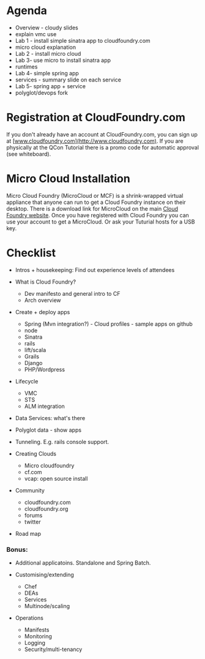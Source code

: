 # Agenda

* Overview - cloudy slides
* explain vmc use
* Lab 1 - install simple sinatra app to cloudfoundry.com
* micro cloud explanation
* Lab 2 - install micro cloud
* Lab 3- use micro to install sinatra app
* runtimes
* Lab 4- simple spring app
* services - summary slide on each service
* Lab 5- spring app + service
* polyglot/devops fork

# Registration at CloudFoundry.com

If you don't already have an account at CloudFoundry.com, you can sign
up at [www.cloudfoundry.com](http://www.cloudfoundry.com).  If you are
physically at the QCon Tutorial there is a promo code for automatic
approval (see whiteboard).

# Micro Cloud Installation

Micro Cloud Foundry (MicroCloud or MCF) is a shrink-wrapped virtual
appliance that anyone can run to get a Cloud Foundry instance on their
desktop.  There is a download link for MicroCloud on the main
[Cloud Foundry website](http://www.cloudfoundry.com).  Once you have
registered with Cloud Foundry you can use your account to get a
MicroCloud.  Or ask your Tuturial hosts for a USB key.

# Checklist

* Intros + housekeeping: Find out experience levels of attendees

* What is Cloud Foundry?
   * Dev manifesto and general intro to CF
   * Arch overview

* Create + deploy apps
    * Spring (Mvn integration?) - Cloud profiles - sample apps on github
    * node
    * Sinatra
    * rails
    * lift/scala
    * Grails
    * Django
    * PHP/Wordpress

* Lifecycle
   * VMC
   * STS
   * ALM integration

* Data Services: what's there

* Polyglot data - show apps

* Tunneling.  E.g. rails console support.

* Creating Clouds
    * Micro cloudfoundry
    * cf.com
    * vcap: open source install

* Community
    * cloudfoundry.com
    * cloudfoundry.org
    * forums
    * twitter

* Road map

### Bonus:

* Additional applicatoins.  Standalone and Spring Batch.
 
* Customising/extending
    * Chef
    * DEAs
    * Services
    * Multinode/scaling

* Operations
    * Manifests
    * Monitoring
    * Logging
    * Security/multi-tenancy

